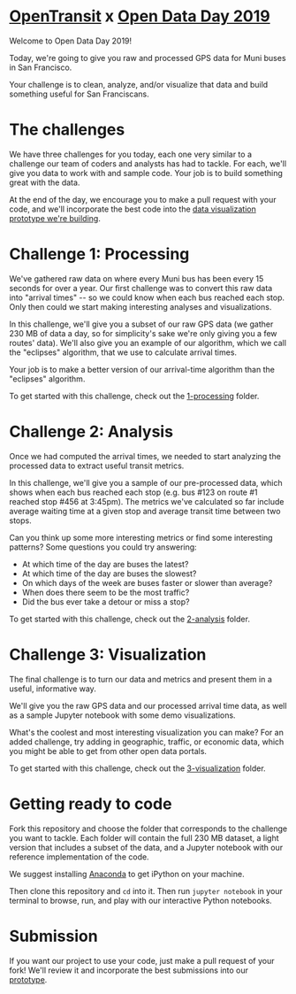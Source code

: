 # [OpenTransit](http://opentransit.city/) x [Open Data Day 2019](https://www.eventbrite.com/e/code-for-san-francisco-open-data-day-2019-tickets-56291530483)

Welcome to Open Data Day 2019!

Today, we're going to give you raw and processed GPS data for Muni buses
in San Francisco.

Your challenge is to clean, analyze, and/or visualize that data and build
something useful for San Franciscans.

# The challenges

We have three challenges for you today, each one very similar to a challenge
our team of coders and analysts has had to tackle. For each, we'll give you
data to work with and sample code. Your job is to build something great
with the data.

At the end of the day, we encourage you to make a pull request with your code,
and we'll incorporate the best code into the [data visualization prototype we're building](https://github.com/trynmaps/metrics-mvp).

# Challenge 1: Processing

We've gathered raw data on where every Muni bus has been every 15 seconds for
over a year. Our first challenge was to convert this raw data into "arrival
times" -- so we could know when each bus reached each stop. Only then
could we start making interesting analyses and visualizations.

In this challenge, we'll give you a subset of our raw GPS data (we gather 230 MB
of data a day, so for simplicity's sake we're only giving you a few routes'
data). We'll also give you an example of our algorithm, which we call the "eclipses"
algorithm, that we use to calculate arrival times.

Your job is to make a better version of our arrival-time algorithm than the
"eclipses" algorithm.

To get started with this challenge, check out the [1-processing](1-processing) folder.

# Challenge 2: Analysis

Once we had computed the arrival times, we needed to start analyzing the
processed data to extract useful transit metrics.

In this challenge, we'll give you a sample of our pre-processed data, which shows
when each bus reached each stop (e.g. bus #123 on route #1 reached stop #456
at 3:45pm). The metrics we've calculated so far include average waiting time
at a given stop and average transit time between two stops.

Can you think up some more interesting metrics or find some interesting
patterns? Some questions you could try answering:

- At which time of the day are buses the latest?
- At which time of the day are buses the slowest?
- On which days of the week are buses faster or slower than average?
- When does there seem to be the most traffic?
- Did the bus ever take a detour or miss a stop?

To get started with this challenge, check out the [2-analysis](2-analysis) folder.

# Challenge 3: Visualization

The final challenge is to turn our data and metrics
and present them in a useful, informative way.

We'll give you the raw GPS data and our processed arrival time
data, as well as a sample Jupyter notebook with some demo
visualizations.

What's the coolest and most interesting visualization you can
make? For an added challenge, try adding in geographic, traffic,
or economic data, which you might be able to get from other
open data portals.

To get started with this challenge, check out the [3-visualization](3-visualization) folder.

# Getting ready to code

Fork this repository and choose the folder that corresponds to the challenge you want
to tackle. Each folder will contain the full 230 MB dataset, a light version that
includes a subset of the data, and a Jupyter notebook with our reference implementation
of the code.

We suggest installing [Anaconda](https://www.anaconda.com/distribution/) to get iPython
on your machine.

Then clone this repository and `cd` into it. Then run `jupyter notebook` in your terminal
to browse, run, and play with our interactive Python notebooks.

# Submission

If you want our project to use your code, just make a pull request of your fork! We'll
review it and incorporate the best submissions into our
[prototype](https://github.com/trynmaps/metrics-mvp).
